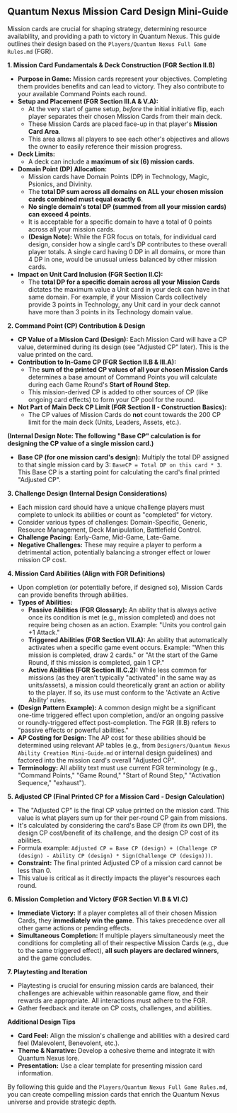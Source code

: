 ## Quantum Nexus Mission Card Design Mini-Guide

Mission cards are crucial for shaping strategy, determining resource availability, and providing a path to victory in Quantum Nexus. This guide outlines their design based on the `Players/Quantum Nexus Full Game Rules.md` (FGR).

**1. Mission Card Fundamentals & Deck Construction (FGR Section II.B)**

*   **Purpose in Game:** Mission cards represent your objectives. Completing them provides benefits and can lead to victory. They also contribute to your available Command Points each round.
*   **Setup and Placement (FGR Section III.A & V.A):**
    *   At the very start of game setup, *before* the initial initiative flip, each player separates their chosen Mission Cards from their main deck.
    *   These Mission Cards are placed face-up in that player's **Mission Card Area**.
    *   This area allows all players to see each other's objectives and allows the owner to easily reference their mission progress.
*   **Deck Limits:**
    *   A deck can include a **maximum of six (6) mission cards**.
*   **Domain Point (DP) Allocation:**
    *   Mission cards have Domain Points (DP) in Technology, Magic, Psionics, and Divinity.
    *   The **total DP sum across all domains on ALL your chosen mission cards combined must equal exactly 6**.
    *   **No single domain's total DP (summed from all your mission cards) can exceed 4 points**.
    *   It is acceptable for a specific domain to have a total of 0 points across all your mission cards.
    *   **(Design Note):** While the FGR focus on totals, for individual card design, consider how a single card's DP contributes to these overall player totals. A single card having 0 DP in all domains, or more than 4 DP in one, would be unusual unless balanced by other mission cards.
*   **Impact on Unit Card Inclusion (FGR Section II.C):**
    *   The **total DP for a specific domain across all your Mission Cards** dictates the maximum value a Unit card in your deck can have in that same domain. For example, if your Mission Cards collectively provide 3 points in Technology, any Unit card in your deck cannot have more than 3 points in its Technology domain value.

**2. Command Point (CP) Contribution & Design**

*   **CP Value of a Mission Card (Design):** Each Mission Card will have a CP value, determined during its design (see "Adjusted CP" later). This is the value printed on the card.
*   **Contribution to In-Game CP (FGR Section II.B & III.A):**
    *   The **sum of the printed CP values of all your chosen Mission Cards** determines a base amount of Command Points you will calculate during each Game Round's **Start of Round Step**.
    *   This mission-derived CP is added to other sources of CP (like ongoing card effects) to form your CP pool for the round.
*   **Not Part of Main Deck CP Limit (FGR Section II - Construction Basics):**
    *   The CP values of Mission Cards do **not** count towards the 200 CP limit for the main deck (Units, Leaders, Assets, etc.).

**(Internal Design Note: The following "Base CP" calculation is for designing the CP value of a single mission card.)**
*   **Base CP (for one mission card's design):** Multiply the total DP assigned to that single mission card by 3: `BaseCP = Total DP on this card * 3`. This Base CP is a starting point for calculating the card's final printed "Adjusted CP".

**3. Challenge Design (Internal Design Considerations)**

*   Each mission card should have a unique challenge players must complete to unlock its abilities or count as "completed" for victory.
*   Consider various types of challenges: Domain-Specific, Generic, Resource Management, Deck Manipulation, Battlefield Control.
*   **Challenge Pacing:** Early-Game, Mid-Game, Late-Game.
*   **Negative Challenges:** These may require a player to perform a detrimental action, potentially balancing a stronger effect or lower mission CP cost.

**4. Mission Card Abilities (Align with FGR Definitions)**

*   Upon completion (or potentially before, if designed so), Mission Cards can provide benefits through abilities.
*   **Types of Abilities:**
    *   **Passive Abilities (FGR Glossary):** An ability that is always active once its condition is met (e.g., mission completed) and does not require being chosen as an action. Example: "Units you control gain +1 Attack."
    *   **Triggered Abilities (FGR Section VII.A):** An ability that automatically activates when a specific game event occurs. Example: "When this mission is completed, draw 2 cards." or "At the start of the Game Round, if this mission is completed, gain 1 CP."
    *   **Active Abilities (FGR Section III.C.2):** While less common for missions (as they aren't typically "activated" in the same way as units/assets), a mission could theoretically grant an action or ability to the player. If so, its use must conform to the 'Activate an Active Ability' rules.
*   **(Design Pattern Example):** A common design might be a significant one-time triggered effect upon completion, and/or an ongoing passive or roundly-triggered effect post-completion. The FGR (II.B) refers to "passive effects or powerful abilities."
*   **AP Costing for Design:** The AP cost for these abilities should be determined using relevant AP tables (e.g., from `Designers/Quantum Nexus Ability Creation Mini-Guide.md` or internal design guidelines) and factored into the mission card's overall "Adjusted CP".
*   **Terminology:** All ability text must use current FGR terminology (e.g., "Command Points," "Game Round," "Start of Round Step," "Activation Sequence," "exhaust").

**5. Adjusted CP (Final Printed CP for a Mission Card - Design Calculation)**

*   The "Adjusted CP" is the final CP value printed on the mission card. This value is what players sum up for their per-round CP gain from missions.
*   It's calculated by considering the card's Base CP (from its own DP), the design CP cost/benefit of its challenge, and the design CP cost of its abilities.
*   Formula example: `Adjusted CP = Base CP (design) + (Challenge CP (design) - Ability CP (design) * Sign(Challenge CP (design)))`.
*   **Constraint:** The final printed Adjusted CP of a mission card cannot be less than 0.
*   This value is critical as it directly impacts the player's resources each round.

**6. Mission Completion and Victory (FGR Section VI.B & VI.C)**

*   **Immediate Victory:** If a player completes all of their chosen Mission Cards, they **immediately win the game**. This takes precedence over all other game actions or pending effects.
*   **Simultaneous Completion:** If multiple players simultaneously meet the conditions for completing all of their respective Mission Cards (e.g., due to the same triggered effect), **all such players are declared winners**, and the game concludes.

**7. Playtesting and Iteration**

*   Playtesting is crucial for ensuring mission cards are balanced, their challenges are achievable within reasonable game flow, and their rewards are appropriate. All interactions must adhere to the FGR.
*   Gather feedback and iterate on CP costs, challenges, and abilities.

**Additional Design Tips**

*   **Card Feel:** Align the mission's challenge and abilities with a desired card feel (Malevolent, Benevolent, etc.).
*   **Theme & Narrative:** Develop a cohesive theme and integrate it with Quantum Nexus lore.
*   **Presentation:** Use a clear template for presenting mission card information.

By following this guide and the `Players/Quantum Nexus Full Game Rules.md`, you can create compelling mission cards that enrich the Quantum Nexus universe and provide strategic depth.
